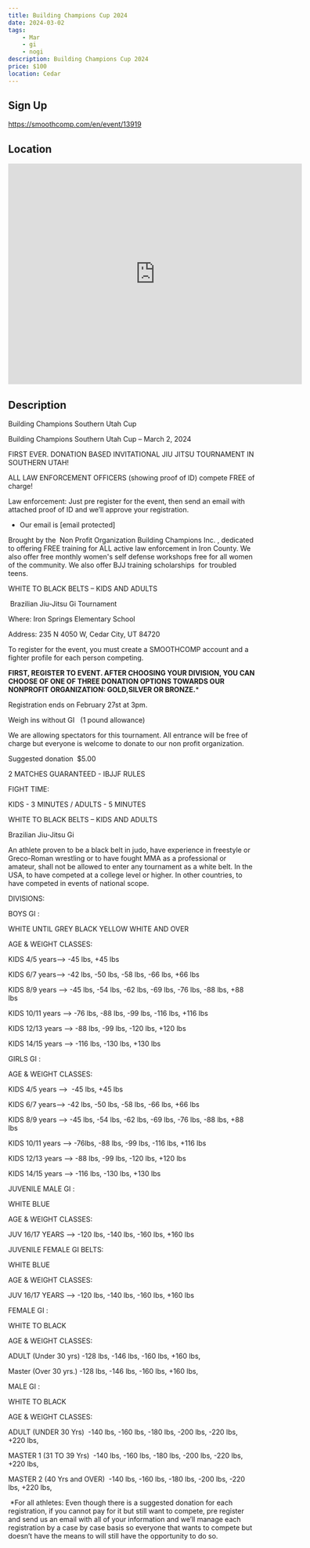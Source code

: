 ```yaml
---
title: Building Champions Cup 2024
date: 2024-03-02
tags:
    - Mar
    - gi 
    - nogi 
description: Building Champions Cup 2024
price: $100
location: Cedar
---
```

## Sign Up
https://smoothcomp.com/en/event/13919

## Location
<iframe src="https://www.google.com/maps/embed?pb=!1m18!1m12!1m3!1d12345.6789!2d-113.1324697!3d37.6818412!2m3!1f0!2f0!3f0!3m2!1i1024!2i768!4f13.1!3m3!1m2!1s0x0%3A0x0!2z37.6818412!5e0!3m2!1sen!2sus!4v1234567890" width="600" height="450" style="border:0;" allowfullscreen="" loading="lazy"></iframe>

## Description
Building Champions Southern Utah Cup


Building Champions Southern Utah Cup – March 2, 2024


FIRST EVER. DONATION BASED INVITATIONAL JIU JITSU TOURNAMENT IN SOUTHERN UTAH! 


ALL LAW ENFORCEMENT OFFICERS (showing proof of ID) compete FREE of charge! 


Law enforcement: Just pre register for the event, then send an email with attached proof of ID and we’ll approve your registration. 


* Our email is [email protected]


Brought by the  Non Profit Organization Building Champions Inc. , dedicated to offering FREE training for ALL active law enforcement in Iron County. We also offer free monthly women's self defense workshops free for all women of the community. We also offer BJJ training scholarships  for troubled teens. 


WHITE TO BLACK BELTS – KIDS AND ADULTS


 Brazilian Jiu-Jitsu Gi Tournament


Where: Iron Springs Elementary School


Address: 235 N 4050 W, Cedar City, UT 84720


To register for the event, you must create a SMOOTHCOMP account and a fighter profile for each person competing.


**FIRST, REGISTER TO EVENT. AFTER CHOOSING YOUR DIVISION, YOU CAN CHOOSE OF ONE OF THREE DONATION OPTIONS TOWARDS OUR NONPROFIT ORGANIZATION: GOLD,SILVER OR BRONZE.***


Registration ends on February 27st at 3pm.


Weigh ins without GI   (1 pound allowance)


We are allowing spectators for this tournament. All entrance will be free of charge but everyone is welcome to donate to our non profit organization.


Suggested donation  $5.00


2 MATCHES GUARANTEED - IBJJF RULES


FIGHT TIME:


KIDS - 3 MINUTES / ADULTS - 5 MINUTES


WHITE TO BLACK BELTS – KIDS AND ADULTS


Brazilian Jiu-Jitsu Gi 


An athlete proven to be a black belt in judo, have experience in freestyle or Greco-Roman wrestling or to have fought MMA as a professional or amateur, shall not be allowed to enter any tournament as a white belt. In the USA, to have competed at a college level or higher. In other countries, to have competed in events of national scope.


DIVISIONS:


BOYS GI :


WHITE UNTIL GREY BLACK YELLOW WHITE AND OVER


AGE & WEIGHT CLASSES:


KIDS 4/5 years--> -45 lbs, +45 lbs


KIDS 6/7 years--> -42 lbs, -50 lbs, -58 lbs, -66 lbs, +66 lbs


KIDS 8/9 years --> -45 lbs, -54 lbs, -62 lbs, -69 lbs, -76 lbs, -88 lbs, +88 lbs


KIDS 10/11 years --> -76 lbs, -88 lbs, -99 lbs, -116 lbs, +116 lbs


KIDS 12/13 years --> -88 lbs, -99 lbs, -120 lbs, +120 lbs


KIDS 14/15 years --> -116 lbs, -130 lbs, +130 lbs


GIRLS GI :


AGE & WEIGHT CLASSES:


KIDS 4/5 years -->  -45 lbs, +45 lbs


KIDS 6/7 years--> -42 lbs, -50 lbs, -58 lbs, -66 lbs, +66 lbs


KIDS 8/9 years --> -45 lbs, -54 lbs, -62 lbs, -69 lbs, -76 lbs, -88 lbs, +88 lbs


KIDS 10/11 years --> -76lbs, -88 lbs, -99 lbs, -116 lbs, +116 lbs


KIDS 12/13 years --> -88 lbs, -99 lbs, -120 lbs, +120 lbs


KIDS 14/15 years --> -116 lbs, -130 lbs, +130 lbs


JUVENILE MALE GI :


WHITE BLUE


AGE & WEIGHT CLASSES:


JUV 16/17 YEARS --> -120 lbs, -140 lbs, -160 lbs, +160 lbs


JUVENILE FEMALE GI BELTS:


WHITE BLUE


AGE & WEIGHT CLASSES:


JUV 16/17 YEARS --> -120 lbs, -140 lbs, -160 lbs, +160 lbs


FEMALE GI :


WHITE TO BLACK


AGE & WEIGHT CLASSES:


ADULT (Under 30 yrs) -128 lbs, -146 lbs, -160 lbs, +160 lbs,  


Master (Over 30 yrs.) -128 lbs, -146 lbs, -160 lbs, +160 lbs, 


MALE GI :


WHITE TO BLACK


AGE & WEIGHT CLASSES:


ADULT (UNDER 30 Yrs)  -140 lbs, -160 lbs, -180 lbs, -200 lbs, -220 lbs, +220 lbs,  


MASTER 1 (31 TO 39 Yrs)  -140 lbs, -160 lbs, -180 lbs, -200 lbs, -220 lbs, +220 lbs,  


MASTER 2 (40 Yrs and OVER)  -140 lbs, -160 lbs, -180 lbs, -200 lbs, -220 lbs, +220 lbs,


 *For all athletes: Even though there is a suggested donation for each registration, if you cannot pay for it but still want to compete, pre register and send us an email with all of your information and we’ll manage each registration by a case by case basis so everyone that wants to compete but doesn’t have the means to will still have the opportunity to do so.